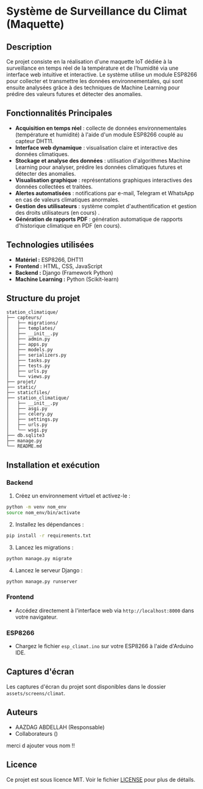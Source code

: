 # Système de Surveillance du Climat (Maquette)

## Description
Ce projet consiste en la réalisation d'une maquette IoT dédiée à la surveillance en temps réel de la température et de l'humidité via une interface web intuitive et interactive. Le système utilise un module ESP8266 pour collecter et transmettre les données environnementales, qui sont ensuite analysées grâce à des techniques de Machine Learning pour prédire des valeurs futures et détecter des anomalies.

## Fonctionnalités Principales
- **Acquisition en temps réel** : collecte de données environnementales (température et humidité) à l'aide d'un module ESP8266 couplé au capteur DHT11.
- **Interface web dynamique** : visualisation claire et interactive des données climatiques.
- **Stockage et analyse des données** : utilisation d'algorithmes Machine Learning pour analyser, prédire les données climatiques futures et détecter des anomalies.
- **Visualisation graphique** : représentations graphiques interactives des données collectées et traitées.
- **Alertes automatisées** : notifications par e-mail, Telegram et WhatsApp en cas de valeurs climatiques anormales.
- **Gestion des utilisateurs** : système complet d'authentification et gestion des droits utilisateurs (en cours) .
- **Génération de rapports PDF** : génération automatique de rapports d'historique climatique en PDF (en cours).

## Technologies utilisées
- **Matériel :** ESP8266, DHT11
- **Frontend :** HTML, CSS, JavaScript
- **Backend :** Django (Framework Python)
- **Machine Learning :** Python (Scikit-learn)

## Structure du projet
```
station_climatique/
├── capteurs/
│   ├── migrations/
│   ├── templates/
│   ├── __init__.py
│   ├── admin.py
│   ├── apps.py
│   ├── models.py
│   ├── serializers.py
│   ├── tasks.py
│   ├── tests.py
│   ├── urls.py
│   └── views.py
├── projet/
├── static/
├── staticfiles/
├── station_climatique/
│   ├── __init__.py
│   ├── asgi.py
│   ├── celery.py
│   ├── settings.py
│   ├── urls.py
│   └── wsgi.py
├── db.sqlite3
├── manage.py
└── README.md
```

## Installation et exécution

### Backend
1. Créez un environnement virtuel et activez-le :
```bash
python -m venv nom_env
source nom_env/bin/activate
```
2. Installez les dépendances :
```bash
pip install -r requirements.txt
```
3. Lancez les migrations :
```bash
python manage.py migrate
```
4. Lancez le serveur Django :
```bash
python manage.py runserver
```

### Frontend
- Accédez directement à l'interface web via `http://localhost:8000` dans votre navigateur.

### ESP8266
- Chargez le fichier `esp_climat.ino` sur votre ESP8266 à l'aide d'Arduino IDE.

## Captures d'écran
Les captures d'écran du projet sont disponibles dans le dossier `assets/screens/climat`.

## Auteurs
- AAZDAG ABDELLAH (Responsable)
- Collaborateurs ()

merci d ajouter vous nom !!

## Licence
Ce projet est sous licence MIT. Voir le fichier [LICENSE](LICENSE) pour plus de détails.

